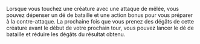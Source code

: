 Lorsque vous touchez une créature avec une attaque de mêlée, vous pouvez dépenser un dé de bataille et une action bonus pour vous préparer à la contre-attaque. La prochaine fois que vous prenez des dégâts de cette créature avant le début de votre prochain tour, vous pouvez lancer le dé de bataille et réduire les dégâts du résultat obtenu.
